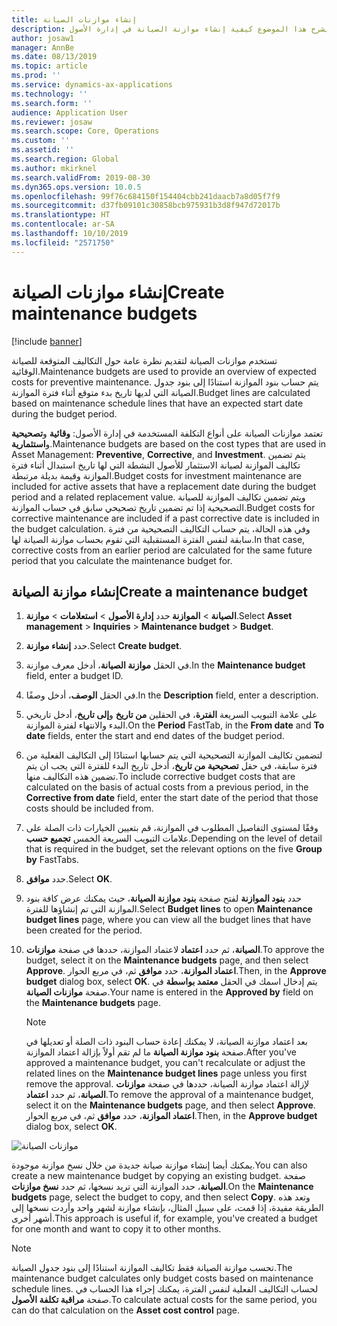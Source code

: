 ```yaml
---
title: إنشاء موازنات الصيانة
description: يشرح هذا الموضوع كيفية إنشاء موازنة الصيانة في إدارة الأصول.
author: josaw1
manager: AnnBe
ms.date: 08/13/2019
ms.topic: article
ms.prod: ''
ms.service: dynamics-ax-applications
ms.technology: ''
ms.search.form: ''
audience: Application User
ms.reviewer: josaw
ms.search.scope: Core, Operations
ms.custom: ''
ms.assetid: ''
ms.search.region: Global
ms.author: mkirknel
ms.search.validFrom: 2019-08-30
ms.dyn365.ops.version: 10.0.5
ms.openlocfilehash: 99f76c684150f154404cbb241daacb7a8d05f7f9
ms.sourcegitcommit: d37fb09101c30858bcb975931b3d8f947d72017b
ms.translationtype: HT
ms.contentlocale: ar-SA
ms.lasthandoff: 10/10/2019
ms.locfileid: "2571750"
---
```

# <a name="create-maintenance-budgets"></a><span data-ttu-id="6ea48-103">إنشاء موازنات الصيانة</span><span class="sxs-lookup"><span data-stu-id="6ea48-103">Create maintenance budgets</span></span>

[!include [banner](../../includes/banner.md)]

 



<span data-ttu-id="6ea48-104">تستخدم موازنات الصيانة لتقديم نظرة عامة حول التكاليف المتوقعة للصيانة الوقائية.</span><span class="sxs-lookup"><span data-stu-id="6ea48-104">Maintenance budgets are used to provide an overview of expected costs for preventive maintenance.</span></span> <span data-ttu-id="6ea48-105">يتم حساب بنود الموازنة استنادًا إلى بنود جدول الصيانة التي لديها تاريخ بدء متوقع أثناء فترة الموازنة.</span><span class="sxs-lookup"><span data-stu-id="6ea48-105">Budget lines are calculated based on maintenance schedule lines that have an expected start date during the budget period.</span></span>

<span data-ttu-id="6ea48-106">تعتمد موازنات الصيانة على أنواع التكلفة المستخدمة في إدارة الأصول: **وقائية** و**تصحيحية** و**استثمارية**.</span><span class="sxs-lookup"><span data-stu-id="6ea48-106">Maintenance budgets are based on the cost types that are used in Asset Management: **Preventive**, **Corrective**, and **Investment**.</span></span> <span data-ttu-id="6ea48-107">يتم تضمين تكاليف الموازنة لصيانة الاستثمار للأصول النشطة التي لها تاريخ استبدال أثناء فترة الموازنة وقيمة بديلة مرتبطة.</span><span class="sxs-lookup"><span data-stu-id="6ea48-107">Budget costs for investment maintenance are included for active assets that have a replacement date during the budget period and a related replacement value.</span></span> <span data-ttu-id="6ea48-108">ويتم تضمين تكاليف الموازنة للصيانة التصحيحية إذا تم تضمين تاريخ تصحيحي سابق في حساب الموازنة.</span><span class="sxs-lookup"><span data-stu-id="6ea48-108">Budget costs for corrective maintenance are included if a past corrective date is included in the budget calculation.</span></span> <span data-ttu-id="6ea48-109">وفي هذه الحالة، يتم حساب التكاليف التصحيحية من فترة سابقة لنفس الفترة المستقبلية التي تقوم بحساب موازنة الصيانة لها.</span><span class="sxs-lookup"><span data-stu-id="6ea48-109">In that case, corrective costs from an earlier period are calculated for the same future period that you calculate the maintenance budget for.</span></span>

## <a name="create-a-maintenance-budget"></a><span data-ttu-id="6ea48-110">إنشاء موازنة الصيانة</span><span class="sxs-lookup"><span data-stu-id="6ea48-110">Create a maintenance budget</span></span>

1. <span data-ttu-id="6ea48-111">حدد **إدارة الأصول** \> **استعلامات** \> **موازنة‏‎ الصيانة** \> **الموازنة‏‎**.</span><span class="sxs-lookup"><span data-stu-id="6ea48-111">Select **Asset management** \> **Inquiries** \> **Maintenance budget** \> **Budget**.</span></span>
2. <span data-ttu-id="6ea48-112">حدد **إنشاء موازنة**.</span><span class="sxs-lookup"><span data-stu-id="6ea48-112">Select **Create budget**.</span></span>
3. <span data-ttu-id="6ea48-113">في الحقل **موازنة الصيانة**، أدخل معرف موازنة.</span><span class="sxs-lookup"><span data-stu-id="6ea48-113">In the **Maintenance budget** field, enter a budget ID.</span></span>
4. <span data-ttu-id="6ea48-114">في الحقل **الوصف**، أدخل وصفًا.</span><span class="sxs-lookup"><span data-stu-id="6ea48-114">In the **Description** field, enter a description.</span></span>
4. <span data-ttu-id="6ea48-115">على علامة التبويب السريعة **الفترة**، في الحقلين **من تاريخ** و**إلى تاريخ**، أدخل تاريخي البدء والانتهاء لفترة الموازنة.</span><span class="sxs-lookup"><span data-stu-id="6ea48-115">On the **Period** FastTab, in the **From date** and **To date** fields, enter the start and end dates of the budget period.</span></span>
5. <span data-ttu-id="6ea48-116">لتضمين تكاليف الموازنة التصحيحية التي يتم حسابها استنادًا إلى التكاليف الفعلية من فترة سابقة، في حقل **تصحيحية من تاريخ**، أدخل تاريخ البدء للفترة التي يجب ان يتم تضمين هذه التكاليف منها.</span><span class="sxs-lookup"><span data-stu-id="6ea48-116">To include corrective budget costs that are calculated on the basis of actual costs from a previous period, in the **Corrective from date** field, enter the start date of the period that those costs should be included from.</span></span>
6. <span data-ttu-id="6ea48-117">وفقًا لمستوى التفاصيل المطلوب في الموازنة، قم بتعيين الخيارات ذات الصلة على علامات التبويب السريعة الخمس **تجميع حسب**.</span><span class="sxs-lookup"><span data-stu-id="6ea48-117">Depending on the level of detail that is required in the budget, set the relevant options on the five **Group by** FastTabs.</span></span>
7. <span data-ttu-id="6ea48-118">حدد **موافق**.</span><span class="sxs-lookup"><span data-stu-id="6ea48-118">Select **OK**.</span></span>
8. <span data-ttu-id="6ea48-119">حدد **بنود الموازنة** لفتح صفحة **بنود موازنة الصيانة**، حيث يمكنك عرض كافة بنود الموازنة التي تم إنشاؤها للفترة.</span><span class="sxs-lookup"><span data-stu-id="6ea48-119">Select **Budget lines** to open **Maintenance budget lines** page, where you can view all the budget lines that have been created for the period.</span></span>
9. <span data-ttu-id="6ea48-120">لاعتماد الموازنة، حددها في صفحة **موازنات‏‎ الصيانة**، ثم حدد **اعتماد**.</span><span class="sxs-lookup"><span data-stu-id="6ea48-120">To approve the budget, select it on the **Maintenance budgets** page, and then select **Approve**.</span></span> <span data-ttu-id="6ea48-121">ثم، في مربع الحوار‏‎ **اعتماد الموازنة**، حدد **موافق**.</span><span class="sxs-lookup"><span data-stu-id="6ea48-121">Then, in the **Approve budget** dialog box, select **OK**.</span></span> <span data-ttu-id="6ea48-122">يتم إدخال اسمك في الحقل **معتمد بواسطة** في صفحة **موازنات الصيانة**.</span><span class="sxs-lookup"><span data-stu-id="6ea48-122">Your name is entered in the **Approved by** field on the **Maintenance budgets** page.</span></span>

    > [!NOTE]
    > <span data-ttu-id="6ea48-123">بعد اعتماد موازنة الصيانة، لا يمكنك إعادة حساب البنود ذات الصلة أو تعديلها في صفحة **بنود موازنة الصيانة** ما لم تقم أولاً بإزالة اعتماد الموازنة.</span><span class="sxs-lookup"><span data-stu-id="6ea48-123">After you've approved a maintenance budget, you can't recalculate or adjust the related lines on the **Maintenance budget lines** page unless you first remove the approval.</span></span> <span data-ttu-id="6ea48-124">لإزالة اعتماد موازنة الصيانة، حددها في صفحة **موازنات‏‎ الصيانة**، ثم حدد **اعتماد**.</span><span class="sxs-lookup"><span data-stu-id="6ea48-124">To remove the approval of a maintenance budget, select it on the **Maintenance budgets** page, and then select **Approve**.</span></span> <span data-ttu-id="6ea48-125">ثم، في مربع الحوار‏‎ **اعتماد الموازنة**، حدد **موافق**.</span><span class="sxs-lookup"><span data-stu-id="6ea48-125">Then, in the **Approve budget** dialog box, select **OK**.</span></span>

![موازنات الصيانة](media/01-maintenance-budgets.png)

<span data-ttu-id="6ea48-127">يمكنك أيضا إنشاء موازنة صيانة جديدة من خلال نسخ موازنة موجودة.</span><span class="sxs-lookup"><span data-stu-id="6ea48-127">You can also create a new maintenance budget by copying an existing budget.</span></span> <span data-ttu-id="6ea48-128">صفحة **موازنات‏‎ الصيانة**، حدد الموازنة التي تريد نسخها، ثم حدد **نسخ**.</span><span class="sxs-lookup"><span data-stu-id="6ea48-128">On the **Maintenance budgets** page, select the budget to copy, and then select **Copy**.</span></span> <span data-ttu-id="6ea48-129">وتعد هذه الطريقة مفيدة، إذا قمت، على سبيل المثال، بإنشاء موازنة لشهر واحد وأردت نسخها إلى أشهر أخرى.</span><span class="sxs-lookup"><span data-stu-id="6ea48-129">This approach is useful if, for example, you've created a budget for one month and want to copy it to other months.</span></span>

> [!NOTE]
> <span data-ttu-id="6ea48-130">تحسب موازنة الصيانة فقط تكاليف الموازنة استنادًا إلى بنود جدول الصيانة.</span><span class="sxs-lookup"><span data-stu-id="6ea48-130">The maintenance budget calculates only budget costs based on maintenance schedule lines.</span></span> <span data-ttu-id="6ea48-131">لحساب التكاليف الفعلية لنفس الفترة، يمكنك إجراء هذا الحساب في صفحة **مراقبة تكلفة الأصول**.</span><span class="sxs-lookup"><span data-stu-id="6ea48-131">To calculate actual costs for the same period, you can do that calculation on the **Asset cost control** page.</span></span> 
